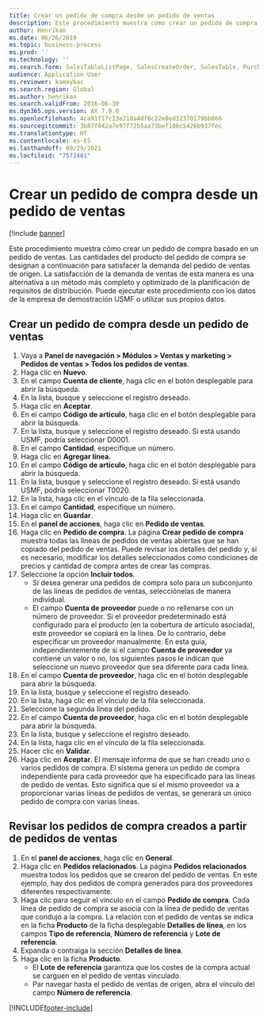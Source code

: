 ```yaml
---
title: Crear un pedido de compra desde un pedido de ventas
description: Este procedimiento muestra cómo crear un pedido de compra basado en un pedido de ventas.
author: Henrikan
ms.date: 06/26/2019
ms.topic: business-process
ms.prod: ''
ms.technology: ''
ms.search.form: SalesTableListPage, SalesCreateOrder, SalesTable, PurchCreateFromSalesOrder, VendAccountItemLookup, SalesTableReferences, PurchTable, PurchTablePart
audience: Application User
ms.reviewer: kamaybac
ms.search.region: Global
ms.author: henrikan
ms.search.validFrom: 2016-06-30
ms.dyn365.ops.version: AX 7.0.0
ms.openlocfilehash: 4ca91f17c13e210a4df6c22e0ed12370179bb866
ms.sourcegitcommit: 3b87f042a7e97f72b5aa73bef186c5426b937fec
ms.translationtype: HT
ms.contentlocale: es-ES
ms.lasthandoff: 09/29/2021
ms.locfileid: "7572481"
---
```

# <a name="create-a-purchase-order-from-a-sales-order"></a>Crear un pedido de compra desde un pedido de ventas

[!include [banner](../../includes/banner.md)]

Este procedimiento muestra cómo crear un pedido de compra basado en un pedido de ventas. Las cantidades del producto del pedido de compra se designan a continuación para satisfacer la demanda del pedido de ventas de origen. La satisfacción de la demanda de ventas de esta manera es una alternativa a un método más completo y optimizado de la planificación de requisitos de distribución. Puede ejecutar este procedimiento con los datos de la empresa de demostración USMF o utilizar sus propios datos.


## <a name="create-a-purchase-order-from-a-sales-order"></a>Crear un pedido de compra desde un pedido de ventas
1. Vaya a **Panel de navegación > Módulos > Ventas y marketing > Pedidos de ventas > Todos los pedidos de ventas**.
2. Haga clic en **Nuevo**.
3. En el campo **Cuenta de cliente**, haga clic en el botón desplegable para abrir la búsqueda.
4. En la lista, busque y seleccione el registro deseado.
5. Haga clic en **Aceptar**.
6. En el campo **Código de artículo**, haga clic en el botón desplegable para abrir la búsqueda.
7. En la lista, busque y seleccione el registro deseado. Si está usando USMF, podría seleccionar D0001.  
8. En el campo **Cantidad**, especifique un número.
9. Haga clic en **Agregar línea.**
10. En el campo **Código de artículo**, haga clic en el botón desplegable para abrir la búsqueda.
11. En la lista, busque y seleccione el registro deseado. Si está usando USMF, podría seleccionar T0020.  
12. En la lista, haga clic en el vínculo de la fila seleccionada.
13. En el campo **Cantidad**, especifique un número.
14. Haga clic en **Guardar**.
15. En el **panel de acciones**, haga clic en **Pedido de ventas**.
16. Haga clic en **Pedido de compra**. La página **Crear pedido de compra** muestra todas las líneas de pedidos de ventas abiertas que se han copiado del pedido de ventas. Puede revisar los detalles del pedido y, si es necesario, modificar los detalles seleccionados como condiciones de precios y cantidad de compra antes de crear las compras. 
17. Seleccione la opción **Incluir todos**.
    - Si desea generar una pedidos de compra solo para un subconjunto de las líneas de pedidos de ventas, selecciónelas de manera individual.  
    - El campo **Cuenta de proveedor** puede o no rellenarse con un número de proveedor. Si el proveedor predeterminado está configurado para el producto (en la cobertura de artículo asociada), este proveedor se copiará en la línea. De lo contrario, debe especificar un proveedor manualmente.  En esta guía, independientemente de si el campo **Cuenta de proveedor** ya contiene un valor o no, los siguientes pasos le indican que seleccione un nuevo proveedor que sea diferente para cada línea.  
18. En el campo **Cuenta de proveedor**, haga clic en el botón desplegable para abrir la búsqueda.
19. En la lista, busque y seleccione el registro deseado.
20. En la lista, haga clic en el vínculo de la fila seleccionada.
21. Seleccione la segunda línea del pedido.
22. En el campo **Cuenta de proveedor**, haga clic en el botón desplegable para abrir la búsqueda.
23. En la lista, busque y seleccione el registro deseado.
24. En la lista, haga clic en el vínculo de la fila seleccionada.
25. Hacer clic en **Validar**.
26. Haga clic en **Aceptar**. El mensaje informa de que se han creado uno o varios pedidos de compra. El sistema genera un pedido de compra independiente para cada proveedor que ha especificado para las líneas de pedido de ventas. Esto significa que si el mismo proveedor va a proporcionar varias líneas de pedidos de ventas, se generará un único pedido de compra con varias líneas.  

## <a name="review-purchase-orders-created-from-sales-orders"></a>Revisar los pedidos de compra creados a partir de pedidos de ventas
1. En el **panel de acciones**, haga clic en **General**.
2. Haga clic en **Pedidos relacionados**. La página **Pedidos relacionados** muestra todos los pedidos que se crearon del pedido de ventas. En este ejemplo, hay dos pedidos de compra generados para dos proveedores diferentes respectivamente. 
3. Haga clic para seguir el vínculo en el campo **Pedido de compra**. Cada línea de pedido de compra se asocia con la línea de pedido de ventas que condujo a la compra. La relación con el pedido de ventas se indica en la ficha **Producto** de la ficha desplegable **Detalles de línea**, en los campos **Tipo de referencia**, **Número de referencia** y **Lote de referencia**.  
4. Expanda o contraiga la sección **Detalles de línea**.
5. Haga clic en la ficha **Producto**.
    - El **Lote de referencia** garantiza que los costes de la compra actual se carguen en el pedido de ventas vinculado.  
    - Par navegar hasta el pedido de ventas de origen, abra el vínculo del campo **Número de referencia**.  



[!INCLUDE[footer-include](../../../includes/footer-banner.md)]